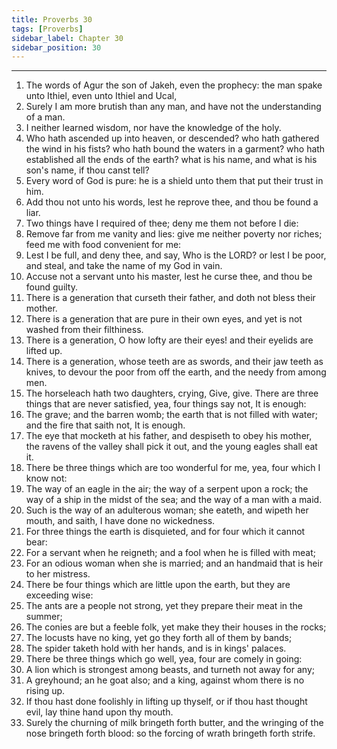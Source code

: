 ```yaml
---
title: Proverbs 30
tags: [Proverbs]
sidebar_label: Chapter 30
sidebar_position: 30
---
```


---
1. The words of Agur the son of Jakeh, even the prophecy: the man spake unto Ithiel, even unto Ithiel and Ucal,
2. Surely I am more brutish than any man, and have not the understanding of a man.
3. I neither learned wisdom, nor have the knowledge of the holy.
4. Who hath ascended up into heaven, or descended? who hath gathered the wind in his fists? who hath bound the waters in a garment? who hath established all the ends of the earth? what is his name, and what is his son's name, if thou canst tell?
5. Every word of God is pure: he is a shield unto them that put their trust in him.
6. Add thou not unto his words, lest he reprove thee, and thou be found a liar.
7. Two things have I required of thee; deny me them not before I die:
8. Remove far from me vanity and lies: give me neither poverty nor riches; feed me with food convenient for me:
9. Lest I be full, and deny thee, and say, Who is the LORD? or lest I be poor, and steal, and take the name of my God in vain.
10. Accuse not a servant unto his master, lest he curse thee, and thou be found guilty.
11. There is a generation that curseth their father, and doth not bless their mother.
12. There is a generation that are pure in their own eyes, and yet is not washed from their filthiness.
13. There is a generation, O how lofty are their eyes! and their eyelids are lifted up.
14. There is a generation, whose teeth are as swords, and their jaw teeth as knives, to devour the poor from off the earth, and the needy from among men.
15. The horseleach hath two daughters, crying, Give, give. There are three things that are never satisfied, yea, four things say not, It is enough:
16. The grave; and the barren womb; the earth that is not filled with water; and the fire that saith not, It is enough.
17. The eye that mocketh at his father, and despiseth to obey his mother, the ravens of the valley shall pick it out, and the young eagles shall eat it.
18. There be three things which are too wonderful for me, yea, four which I know not:
19. The way of an eagle in the air; the way of a serpent upon a rock; the way of a ship in the midst of the sea; and the way of a man with a maid.
20. Such is the way of an adulterous woman; she eateth, and wipeth her mouth, and saith, I have done no wickedness.
21. For three things the earth is disquieted, and for four which it cannot bear:
22. For a servant when he reigneth; and a fool when he is filled with meat;
23. For an odious woman when she is married; and an handmaid that is heir to her mistress.
24. There be four things which are little upon the earth, but they are exceeding wise:
25. The ants are a people not strong, yet they prepare their meat in the summer;
26. The conies are but a feeble folk, yet make they their houses in the rocks;
27. The locusts have no king, yet go they forth all of them by bands;
28. The spider taketh hold with her hands, and is in kings' palaces.
29. There be three things which go well, yea, four are comely in going:
30. A lion which is strongest among beasts, and turneth not away for any;
31. A greyhound; an he goat also; and a king, against whom there is no rising up.
32. If thou hast done foolishly in lifting up thyself, or if thou hast thought evil, lay thine hand upon thy mouth.
33. Surely the churning of milk bringeth forth butter, and the wringing of the nose bringeth forth blood: so the forcing of wrath bringeth forth strife.